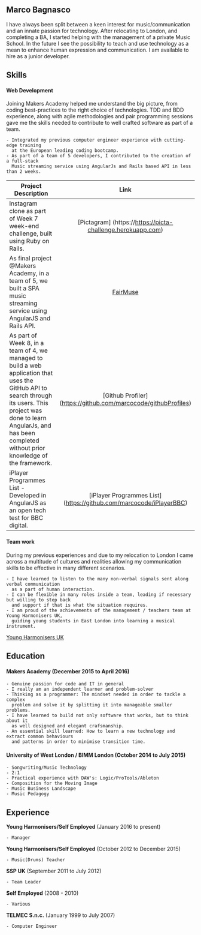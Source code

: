 ## Marco Bagnasco

I have always been split between a keen interest for music/communication and an innate passion for technology. After relocating to London, and completing a BA, I started helping with the management of a private Music School. In the future I see the possibility to teach and use technology as a mean to enhance human expression and communication. 
I am available to hire as a junior developer. 

## Skills

#### Web Development

Joining Makers Academy helped me understand the big picture, from coding best-practices to the right choice of technologies.
TDD and BDD experience, along with agile methodologies and pair programming sessions gave me the skills needed to contribute to well crafted software as part of a team.  
```
- Integrated my previous computer engineer experience with cutting-edge training
  at the European leading coding bootcamp.
- As part of a team of 5 developers, I contributed to the creation of a full-stack
  Music streaming service using AngularJs and Rails based API in less than 2 weeks. 
```
| Project Description        |    Link        | 
| ------------- |:-------------:| 
| Instagram clone as part of Week 7 week-end challenge, built using Ruby on Rails.     | [Pictagram] (https://https://picta-challenge.herokuapp.com) |
| As final project @Makers Academy, in a team of 5, we built a SPA music streaming service using AngularJS and Rails API.      | [FairMuse](https://github.com/marcocode/fairMuse) |   
|As part of Week 8, in a team of 4, we managed to build a web application that uses the GitHub API to search through its users. This project was done to learn AngularJs, and has been completed without prior knowledge of the framework. | [Github Profiler] (https://github.com/marcocode/githubProfiles)   | 
|iPlayer Programmes List - Developed in AngularJS as an open tech test for BBC digital. | [iPlayer Programmes List] (https://github.com/marcocode/iPlayerBBC)   | 
#### Team work

During my previous experiences and due to my relocation to London I came across a multitude of cultures and realities allowing my communication skills to be effective in many different scenarios. 
```
- I have learned to listen to the many non-verbal signals sent along verbal communication
  as a part of human interaction.
- I can be flexible in many roles inside a team, leading if necessary but willing to step back
  and support if that is what the situation requires. 
- I am proud of the achievements of the management / teachers team at Young Harmonisers UK,
  guiding young students in East London into learning a musical instrument. 
```
  [Young Harmonisers UK](http://www.youngharmonisers.co.uk)
## Education

#### Makers Academy (December 2015 to April 2016)
```
- Genuine passion for code and IT in general
- I really am an independent learner and problem-solver
- Thinking as a programmer: The mindset needed in order to tackle a complex
  problem and solve it by splitting it into manageable smaller problems. 
- I have learned to build not only software that works, but to think about it 
  as well designed and elegant crafsmanship.
- An essential skill learned: How to learn a new technology and extract common behaviours
  and patterns in order to minimise transition time. 
```
#### University of West London / BIMM London (October 2014 to July 2015)
```
- Songwriting/Music Technology
- 2:1
- Practical experience with DAW's: Logic/ProTools/Ableton
- Composition for the Moving Image
- Music Business Landscape
- Music Pedagogy 
```

## Experience

**Young Harmonisers/Self Employed** (January 2016 to present) 
```
- Manager 
```
**Young Harmonisers/Self Employed** (October 2012 to December 2015) 
```
- Music(Drums) Teacher 
```
**SSP UK** (September 2011 to July 2012) 
```
- Team Leader
```
**Self Employed** (2008 - 2010) 
```
- Various 
```
**TELMEC S.n.c.** (January 1999 to July 2007)
```
- Computer Engineer 
```
